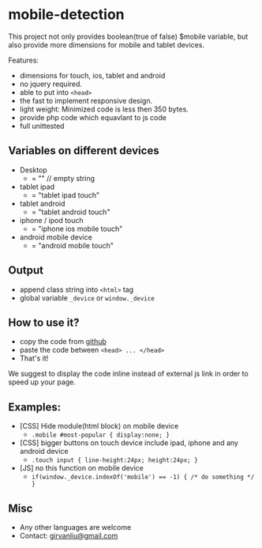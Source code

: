 mobile-detection
================

This project not only provides boolean(true of false) $mobile variable, but also provide more dimensions for mobile and tablet devices.

Features:
* dimensions for touch, ios, tablet and android
* no jquery required.
* able to put into `<head>`
* the fast to implement responsive design.
* light weight: Minimized code is less then 350 bytes.
* provide php code which equavlant to js code
* full unittested


Variables on different devices
----------------
* Desktop
   * = "" // empty string
* tablet ipad
   * = "tablet ipad touch"
* tablet android
   * = "tablet android touch"
* iphone / ipod touch
   * = "iphone ios mobile touch"
* android mobile device
   * = "android mobile touch"


Output
----------------
* append class string into `<html>` tag
* global variable `_device` or `window._device`


How to use it?
----------------
* copy the code from [github](https://github.com/girvan/mobile-detection/blob/master/javascript/mobiledetection.min.html)
* paste the code between `<head> ... </head>`
* That's it!

We suggest to display the code inline instead of external js link in order to speed up your page.


Examples:
----------------
* [CSS] Hide module(html block) on mobile device
   * `.mobile #most-popular { display:none; }`
* [CSS] bigger buttons on touch device include ipad, iphone and any android device
   * `.touch input { line-height:24px; height:24px; }`
* [JS] no this function on mobile device
   * `if(window._device.indexOf('mobile') == -1)
      {
	  /* do something */
      }
   `
	  

Misc
----------------
* Any other languages are welcome
* Contact: girvanliu@gmail.com

